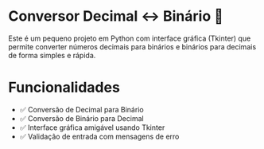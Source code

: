 # Conversor Decimal ↔ Binário 🔢

Este é um pequeno projeto em Python com interface gráfica (Tkinter) que permite converter números decimais para binários e binários para decimais de forma simples e rápida.

# Funcionalidades

- ✅ Conversão de Decimal para Binário
- ✅ Conversão de Binário para Decimal
- ✅ Interface gráfica amigável usando Tkinter
- ✅ Validação de entrada com mensagens de erro
